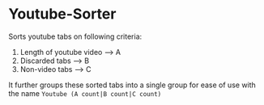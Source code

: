 # Youtube-Sorter

Sorts youtube tabs on following criteria:

1. Length of youtube video --> A
2. Discarded tabs --> B
3. Non-video tabs --> C

It further groups these sorted tabs into a single group for ease of use with the name `Youtube (A count|B count|C count)`
